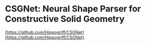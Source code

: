 # CSGNet: Neural Shape Parser for Constructive Solid Geometry
[https://github.com/Hippogriff/CSGNet](https://github.com/Hippogriff/CSGNet).
